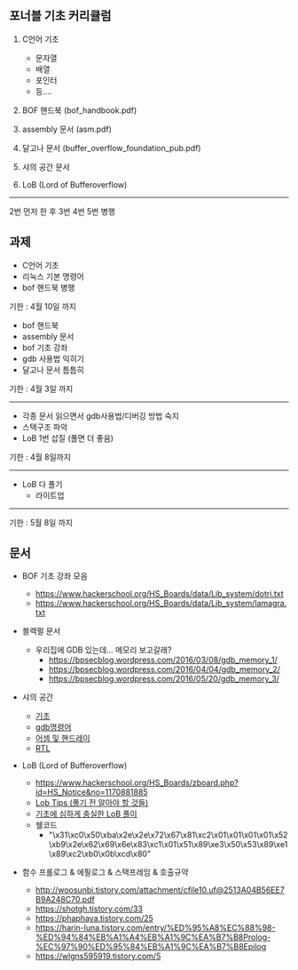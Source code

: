 ## 포너블 기초 커리큘럼

1. C언어 기초 

   - 문자열 

   * 배열 
   * 포인터 
   * 등.... 

2. BOF 핸드북 (bof_handbook.pdf) 

3. assembly 문서 (asm.pdf) 

4. 달고나 문서 (buffer_overflow_foundation_pub.pdf) 

5. 샤의 공간 문서

6. LoB (Lord of Bufferoverflow)

-------------

2번 먼저 한 후 3번 4번 5번 병행

## 과제

- C언어 기초 
- 리눅스 기본 명령어
- bof 핸드북 병행

기한 : 4월 10일 까지 

* bof 핸드북 
* assembly 문서 
* bof 기초 강좌 
* gdb 사용법 익히기
* 달고나 문서 틈틈히

기한 : 4월 3일 까지 

------------

- 각종 문서 읽으면서 gdb사용법/디버깅 방법 숙지
- 스택구조 파악
- LoB 1번 삽질 (풀면 더 좋음)

기한 : 4월 8일까지

------

- LoB 다 풀기
  - 라이트업

--------

기한 :  5월 8일 까지



## 문서

* BOF 기초 강좌 모음 

  - https://www.hackerschool.org/HS_Boards/data/Lib_system/dotri.txt

  * <https://www.hackerschool.org/HS_Boards/data/Lib_system/lamagra.txt>

* 블랙펄 문서

  * 우리집에 GDB 있는데… 메모리 보고갈래?
    * https://bpsecblog.wordpress.com/2016/03/08/gdb_memory_1/
    * <https://bpsecblog.wordpress.com/2016/04/04/gdb_memory_2/>
    * <https://bpsecblog.wordpress.com/2016/05/20/gdb_memory_3/>

* 샤의 공간

  * [기초](https://shayete.tistory.com/entry/1-%EC%8B%9C%EC%8A%A4%ED%85%9C-%ED%95%B4%ED%82%B9%EC%9D%B4%EB%9E%80-linux-%EA%B8%B0%EC%B4%88%EB%AA%85%EB%A0%B9%EC%96%B4-vim-%EB%AA%85%EB%A0%B9%EC%96%B4-%EC%82%AC%EC%9A%A9%EB%B2%95 )
  * [gdb명령어](<https://shayete.tistory.com/entry/2-Stack-Corruption-gdb-%EB%AA%85%EB%A0%B9%EC%96%B4?category=857069>)
  * [어셈 및 핸드레이](<https://shayete.tistory.com/entry/3-%ED%95%B8%EB%93%9C%EB%A0%88%EC%9D%B4-%EA%B8%B0%EB%B3%B8-%EC%96%B4%EC%85%88%EB%B8%94%EB%A6%AC-%EB%AA%85%EB%A0%B9%EC%96%B4?category=857069>)
  * [RTL](<https://shayete.tistory.com/entry/4-Return-to-Library-RTL?category=857069>)

- LoB (Lord of Bufferoverflow)
  - <https://www.hackerschool.org/HS_Boards/zboard.php?id=HS_Notice&no=1170881885>
  - [Lob Tips (풀기 전 알아야 할 것들)](<https://intadd.tistory.com/106>)
  - [기초에 심하게 충실한 LoB 풀이](<https://conchiholic.github.io/wargame/lob/2018/08/02/LOB_1_1.html>)
  - 쉘코드
    - "\x31\xc0\x50\xba\x2e\x2e\x72\x67\x81\xc2\x01\x01\x01\x01\x52\xb9\x2e\x62\x69\x6e\x83\xc1\x01\x51\x89\xe3\x50\x53\x89\xe1\x89\xc2\xb0\x0b\xcd\x80"

- 함수 프롤로그 & 에필로그 & 스택프레임 & 호출규약
  - http://woosunbi.tistory.com/attachment/cfile10.uf@2513A04B56EE7B9A248C70.pdf
  - <https://shotgh.tistory.com/33>
  - <https://phaphaya.tistory.com/25>
  - <https://harin-luna.tistory.com/entry/%ED%95%A8%EC%88%98-%ED%94%84%EB%A1%A4%EB%A1%9C%EA%B7%B8Prolog-%EC%97%90%ED%95%84%EB%A1%9C%EA%B7%B8Epilog>
  - <https://wlgns595919.tistory.com/5>